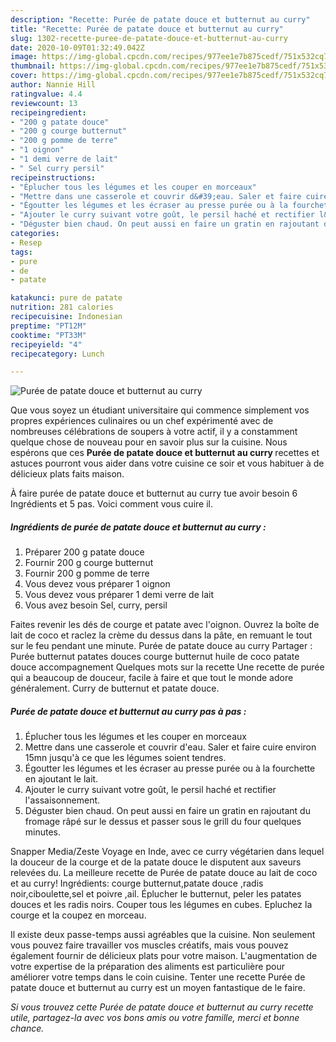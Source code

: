 ```yaml
---
description: "Recette: Purée de patate douce et butternut au curry"
title: "Recette: Purée de patate douce et butternut au curry"
slug: 1302-recette-puree-de-patate-douce-et-butternut-au-curry
date: 2020-10-09T01:32:49.042Z
image: https://img-global.cpcdn.com/recipes/977ee1e7b875cedf/751x532cq70/puree-de-patate-douce-et-butternut-au-curry-photo-principale-de-la-recette.jpg
thumbnail: https://img-global.cpcdn.com/recipes/977ee1e7b875cedf/751x532cq70/puree-de-patate-douce-et-butternut-au-curry-photo-principale-de-la-recette.jpg
cover: https://img-global.cpcdn.com/recipes/977ee1e7b875cedf/751x532cq70/puree-de-patate-douce-et-butternut-au-curry-photo-principale-de-la-recette.jpg
author: Nannie Hill
ratingvalue: 4.4
reviewcount: 13
recipeingredient:
- "200 g patate douce"
- "200 g courge butternut"
- "200 g pomme de terre"
- "1 oignon"
- "1 demi verre de lait"
- " Sel curry persil"
recipeinstructions:
- "Éplucher tous les légumes et les couper en morceaux"
- "Mettre dans une casserole et couvrir d&#39;eau. Saler et faire cuire environ 15mn jusqu&#39;à ce que les légumes soient tendres."
- "Égoutter les légumes et les écraser au presse purée ou à la fourchette en ajoutant le lait."
- "Ajouter le curry suivant votre goût, le persil haché et rectifier l&#39;assaisonnement."
- "Déguster bien chaud. On peut aussi en faire un gratin en rajoutant du fromage râpé sur le dessus et passer sous le grill du four quelques minutes."
categories:
- Resep
tags:
- pure
- de
- patate

katakunci: pure de patate 
nutrition: 281 calories
recipecuisine: Indonesian
preptime: "PT12M"
cooktime: "PT33M"
recipeyield: "4"
recipecategory: Lunch

---
```



![Purée de patate douce et butternut au curry](https://img-global.cpcdn.com/recipes/977ee1e7b875cedf/751x532cq70/puree-de-patate-douce-et-butternut-au-curry-photo-principale-de-la-recette.jpg)

Que vous soyez un étudiant universitaire qui commence simplement vos propres expériences culinaires ou un chef expérimenté avec de nombreuses célébrations de soupers à votre actif, il y a constamment quelque chose de nouveau pour en savoir plus sur la cuisine. Nous espérons que ces <strong> Purée de patate douce et butternut au curry </strong> recettes et astuces pourront vous aider dans votre cuisine ce soir et vous habituer à de délicieux plats faits maison.

<!--inarticleads1-->

À faire purée de patate douce et butternut au curry tue avoir besoin 6 Ingrédients et 5 pas. Voici comment vous cuire il.

##### Ingrédients de purée de patate douce et butternut au curry :

1. Préparer 200 g patate douce
1. Fournir 200 g courge butternut
1. Fournir 200 g pomme de terre
1. Vous devez vous préparer 1 oignon
1. Vous devez vous préparer 1 demi verre de lait
1. Vous avez besoin  Sel, curry, persil


Faites revenir les dés de courge et patate avec l&#39;oignon. Ouvrez la boîte de lait de coco et raclez la crème du dessus dans la pâte, en remuant le tout sur le feu pendant une minute. Purée de patate douce au curry Partager : Purée butternut patates douces courge butternut huile de coco patate douce accompagnement Quelques mots sur la recette Une recette de purée qui a beaucoup de douceur, facile à faire et que tout le monde adore généralement. Curry de butternut et patate douce. 

<!--inarticleads2-->

##### Purée de patate douce et butternut au curry pas à pas :

1. Éplucher tous les légumes et les couper en morceaux
1. Mettre dans une casserole et couvrir d&#39;eau. Saler et faire cuire environ 15mn jusqu&#39;à ce que les légumes soient tendres.
1. Égoutter les légumes et les écraser au presse purée ou à la fourchette en ajoutant le lait.
1. Ajouter le curry suivant votre goût, le persil haché et rectifier l&#39;assaisonnement.
1. Déguster bien chaud. On peut aussi en faire un gratin en rajoutant du fromage râpé sur le dessus et passer sous le grill du four quelques minutes.


Snapper Media/Zeste Voyage en Inde, avec ce curry végétarien dans lequel la douceur de la courge et de la patate douce le disputent aux saveurs relevées du. La meilleure recette de Purée de patate douce au lait de coco et au curry! Ingrédients: courge butternut,patate douce ,radis noir,ciboulette,sel et poivre ,ail. Éplucher le butternut, peler les patates douces et les radis noirs. Couper tous les légumes en cubes. Epluchez la courge et la coupez en morceau. 

<!--inarticleads1-->

<p>
Il existe deux passe-temps aussi agréables que la cuisine. Non seulement vous pouvez faire travailler vos muscles créatifs, mais vous pouvez également fournir de délicieux plats pour votre maison. L'augmentation de votre expertise de la préparation des aliments est particulière pour améliorer votre temps dans le coin cuisine. Tenter une recette Purée de patate douce et butternut au curry est un moyen fantastique de le faire.
</p>

<p>
<i>Si vous trouvez cette Purée de patate douce et butternut au curry recette utile, partagez-la avec vos bons amis ou votre famille, merci et bonne chance.</i>
</p>
